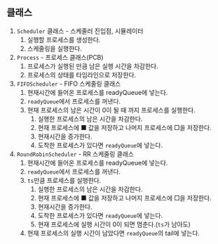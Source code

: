 ## 클래스
1. `Scheduler` 클래스 - 스케줄러 진입점, 시뮬레이터
    1. 실행할 프로세스를 생성한다.
    2. 스케줄링을 실행한다.
2. `Process` - 프로세스 클래스(PCB)
    1. 프로세스가 실행된 만큼 남은 실행 시간을 차감한다.
    2. 프로세스의 상태를 타임라인으로 저장한다.
3. `FIFOScheduler` - FIFO 스케줄링 클래스
    1. 현재시간에 들어온 프로세스를 readyQueue에 넣는다.
    2. `readyQueue`에서 프로세스를 꺼낸다.
    3. 현재 프로세스의 남은 시간이 0이 될 때 까지 프로세스를 실행한다.
        1. 실행한 프로세스의 남은 시간을 차감한다.
        2. 현재 프로세스에 ■ 값을 저장하고 나머지 프로세스에 □을 저장한다.
        3. 현재시간을 증가한다.
        4. 도착한 프로세스가 있다면 `readyQueue`에 넣는다.
4. `RoundRobinScheduler` - RR 스케줄링 클래스
    1. 현재시간에 들어온 프로세스를 readyQueue에 넣는다.
    2. `readyQueue`에서 프로세스를 꺼낸다.
    3. `ts`만큼 프로세스를 실행한다.
        1. 실행한 프로세스의 남은 시간을 차감한다.
        2. 현재 프로세스에 ■ 값을 저장하고 나머지 프로세스에 □을 저장한다.
        3. 현재시간을 증가한다.
        4. 도착한 프로세스가 있다면 `readyQueue`에 넣는다.
        5. 현재 프로세스에 실행 시간이 0이 되면 멈춘다.(`ts`가 남아도)
    4. 현재 프로세스의 실행 시간이 남았다면 `readyQueue`의 tail에 넣는다.
